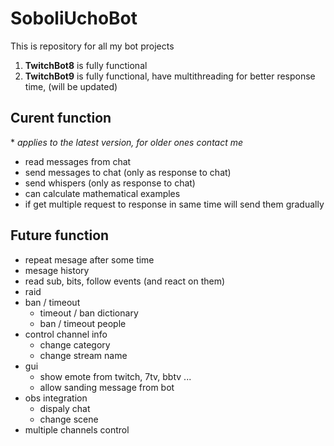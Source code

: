 # SoboliUchoBot 
This is repository for all my bot projects
1) **TwitchBot8** is fully functional
2) **TwitchBot9**  is fully functional, have multithreading for better response time, (will be updated)

## Curent function
\* *applies to the latest version, for older ones contact me*
- read messages from chat
- send messages to chat (only as response to chat)
- send whispers (only as response to chat)
- can calculate mathematical examples 
- if get multiple request to response in same time will send them gradually

## Future function 
- repeat mesage after some time
- mesage history
- read sub, bits, follow events (and react on them)
- raid
- ban / timeout
  - timeout / ban dictionary
  - ban / timeout people
- control channel info
  - change category
  - change stream name
- gui
  - show emote from twitch, 7tv, bbtv ...
  - allow sanding message from bot
- obs integration
  - dispaly chat
  - change scene
- multiple channels control 
